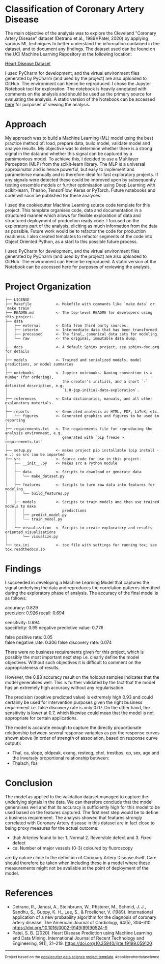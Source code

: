 Classification of Coronary Artery Disease
=========================================

The main objective of the analysis was to explore the Cleveland "Coronary Artery Disease" dataset (Detrano et al., 1989)(Patel, 2020) by applying various ML techniques to better understand the information contained in the dataset, and to document any findings. The dataset used can be found on the UCI Machine Learning Repository at the following location:

[Heart Disease Dataset](https://archive.ics.uci.edu/ml/datasets/Heart+Disease "Heart Disease Dataset")

I used PyCharm for development, and the virtual environment files generated by PyCharm (and used by the project) are also uploaded to GitHub. The environment can hence be reproduced. I chose the Jupyter Notebook tool for exploration. The notebook is heavily annotated with comments on the analysis and should be used as the primary source for evaluating the analysis. A static version of the Notebook can be accessed [here](https://github.com/LourensWalters/Projects/blob/main/heart_disease/notebooks/explore_data_2020_10_15_lw.ipynb "here") for purposes of viewing the analysis.  

Approach
========

My approach was to build a Machine Learning (ML) model using the best practice method of: load, prepare data, build model, validate model and analyse results. My objective was to determine whether there is a strong signal in the data and whether this signal can be captured by a parsimonious model. To achieve this, I decided to use a Multilayer Perceptron (MLP) from the scikit-learn library. The MLP is a universal approximator and is hence powerful, but easy to implement and parameterise manually and is therefore ideal for fast exploratory projects. If any signals were detected these could be improved upon by subsequently testing ensemble models or further optimisation using Deep Learning with scikit-learn, Theano, TensorFlow, Keras or PyTorch. Future notebooks and code will soon be published for these analyses. 

I used the cookiecutter Machine Learning source code template for this project. This template organises code, data and documentation in a structured manner which allows for flexible exploration of data and structured deployment of production ready code. I focused on the exploratory part of the analysis, eliciting as much information from the data as possible. Future work would be to refactor the code for production readiness. I also created templates to refactor segments of the code into Object Oriented Python, as a start to this possible future process. 

I used PyCharm for development, and the virtual environment files generated by PyCharm (and used by the project) are also uploaded to GitHub. The environment can hence be reproduced. A static version of the Notebook can be accessed here for purposes of reviewing the analysis.  

Project Organization
====================

    ├── LICENSE
    ├── Makefile           <- Makefile with commands like `make data` or `make train`
    ├── README.md          <- The top-level README for developers using this project.
    ├── data
    │   ├── external       <- Data from third party sources.
    │   ├── interim        <- Intermediate data that has been transformed.
    │   ├── processed      <- The final, canonical data sets for modeling.
    │   └── raw            <- The original, immutable data dump.
    │
    ├── docs               <- A default Sphinx project; see sphinx-doc.org for details
    │
    ├── models             <- Trained and serialized models, model predictions, or model summaries
    │
    ├── notebooks          <- Jupyter notebooks. Naming convention is a number (for ordering),
    │                         the creator's initials, and a short `-` delimited description, e.g.
    │                         `1.0-jqp-initial-data-exploration`.
    │
    ├── references         <- Data dictionaries, manuals, and all other explanatory materials.
    │
    ├── reports            <- Generated analysis as HTML, PDF, LaTeX, etc.
    │   └── figures        <- Generated graphics and figures to be used in reporting
    │
    ├── requirements.txt   <- The requirements file for reproducing the analysis environment, e.g.
    │                         generated with `pip freeze > requirements.txt`
    │
    ├── setup.py           <- makes project pip installable (pip install -e .) so src can be imported
    ├── src                <- Source code for use in this project.
    │   ├── __init__.py    <- Makes src a Python module
    │   │
    │   ├── data           <- Scripts to download or generate data
    │   │   └── make_dataset.py
    │   │
    │   ├── features       <- Scripts to turn raw data into features for modeling
    │   │   └── build_features.py
    │   │
    │   ├── models         <- Scripts to train models and then use trained models to make
    │   │   │                 predictions
    │   │   ├── predict_model.py
    │   │   └── train_model.py
    │   │
    │   └── visualization  <- Scripts to create exploratory and results oriented visualizations
    │       └── visualize.py
    │
    └── tox.ini            <- tox file with settings for running tox; see tox.readthedocs.io

Findings
============
I succeeded in developing a Machine Learning Model that captures the signal underlying the data and reproduces the correlation patterns identified during the exploratory phase of analysis. The accuracy of the final model is as follows: 

accuracy:			0.829  
precision:			0.926 
recall:				0.694

sensitivity:			0.694  
specificity:			0.95 
negative predictive value:	0.776

false positive rate:		0.05  
false negative rate:		0.306 
false discovery rate:		0.074
 
There were no business requirements given for this project, which is possibly the most important next step i.e. clearly define the model objectives. Without such objectives it is difficult to comment on the appropriateness of results. 

However, the 0.83 accuracy result on the holdout samples indicates that the model generalises well. This is further validated by the fact that the model has an extremely high accuracy without any regularisation.
 
The precision (positive predicted value) is extremely high 0.93 and could certainly be used for intervention purposes given the right business requirement i.e. false discovery rate is only 0.07. On the other hand, the sensitivity is lower at 0.7, which likewise could mean that the model is not appropriate for certain applications.  
  
The model is accurate enough to capture the directly proportionate relationship between several response variables as per the response curves shown above (in order of strength of association, based on response curve output):
* Thal, ca, slope, oldpeak, exang, restecg, chol, trestbps, cp, sex, age
and the inversely proportional relationship between:
* Thalach, fbs

Conclusion
===========
The model as applied to the validation dataset managed to capture the underlying signals in the data. We can therefore conclude that the model generalises well and that its accuracy is sufficiently high for this model to be used based on the features captured. The first next step would be to define a business requirement. The analysis showed that features strongly correlated with Coronary Artery disease in this dataset are in fact close to being proxy measures for the actual outcome:
 
* thal: Arteries found to be: 1. Normal 2. Reversible defect and 3. Fixed defect
* ca: Number of major vessels (0-3) coloured by fluoroscopy

are by nature close to the definition of Coronary Artery Disease itself. Care should therefore be taken when including these in a model where these measurements might not be available at the point of deployment of the model. 

References
===========

* Detrano, R., Janosi, A., Steinbrunn, W., Pfisterer, M., Schmid, J. J., Sandhu, S., Guppy, K. H., Lee, S., & Froelicher, V. (1989). International application of a new probability algorithm for the diagnosis of coronary artery disease. The American Journal of Cardiology, 64(5), 304–310. https://doi.org/10.1016/0002-9149(89)90524-9
* Patel, S. B. (2020). Heart Disease Prediction using Machine Learning and Data Mining. International Journal of Recent Technology and Engineering, 9(1), 21–219. https://doi.org/10.35940/ijrte.f9199.059120


--------

<p><small>Project based on the <a target="_blank" href="https://drivendata.github.io/cookiecutter-data-science/">cookiecutter data science project template</a>. #cookiecutterdatascience</small></p>
